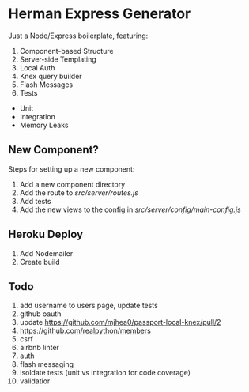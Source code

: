 # Herman Express Generator

Just a Node/Express boilerplate, featuring:

1. Component-based Structure
1. Server-side Templating
1. Local Auth
1. Knex query builder
1. Flash Messages
1. Tests
  - Unit
  - Integration
  - Memory Leaks

## New Component?

Steps for setting up a new component:

1. Add a new component directory
1. Add the route to *src/server/routes.js*
1. Add tests
1. Add the new views to the config in *src/server/config/main-config.js*

## Heroku Deploy

1. Add Nodemailer
1. Create build

## Todo

1. add username to users page, update tests
1. github oauth
1. update https://github.com/mjhea0/passport-local-knex/pull/2
1. https://github.com/realpython/members
1. csrf
1. airbnb linter
1. auth
1. flash messaging
1. isoldate tests (unit vs integration for code coverage)
1. validatior
